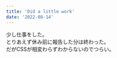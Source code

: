 ```yaml
---
title: 'Did a little work'
date: '2022-08-14'
---
```

少し仕事をした。   
とりあえず休み前に報告した分は終わった。   
だがCSSが相変わらずわからないのでつらい。   
